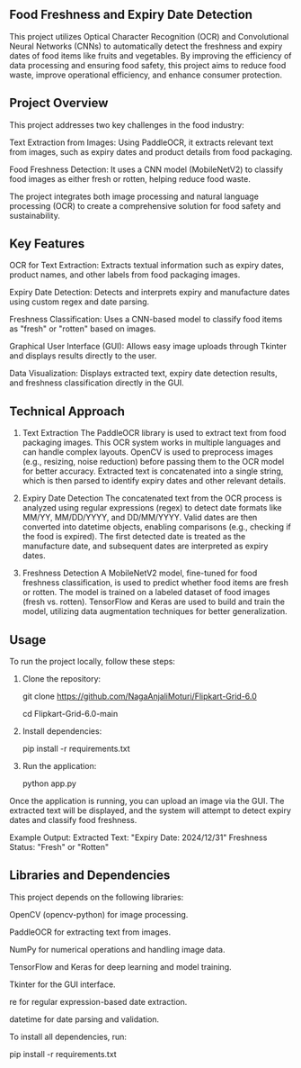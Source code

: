 ## **Food Freshness and Expiry Date Detection**

This project utilizes Optical Character Recognition (OCR) and Convolutional Neural Networks (CNNs) to automatically detect the freshness and expiry dates of food items like fruits and vegetables. By improving the efficiency of data processing and ensuring food safety, this project aims to reduce food waste, improve operational efficiency, and enhance consumer protection.

## **Project Overview**
This project addresses two key challenges in the food industry:

Text Extraction from Images: Using PaddleOCR, it extracts relevant text from images, such as expiry dates and product details from food packaging.

Food Freshness Detection: It uses a CNN model (MobileNetV2) to classify food images as either fresh or rotten, helping reduce food waste.

The project integrates both image processing and natural language processing (OCR) to create a comprehensive solution for food safety and sustainability.

## **Key Features**
OCR for Text Extraction: Extracts textual information such as expiry dates, product names, and other labels from food packaging images.

Expiry Date Detection: Detects and interprets expiry and manufacture dates using custom regex and date parsing.

Freshness Classification: Uses a CNN-based model to classify food items as "fresh" or "rotten" based on images.

Graphical User Interface (GUI): Allows easy image uploads through Tkinter and displays results directly to the user.

Data Visualization: Displays extracted text, expiry date detection results, and freshness classification directly in the GUI.

## **Technical Approach**

1. Text Extraction
The PaddleOCR library is used to extract text from food packaging images. This OCR system works in multiple languages and can handle complex layouts.
OpenCV is used to preprocess images (e.g., resizing, noise reduction) before passing them to the OCR model for better accuracy.
Extracted text is concatenated into a single string, which is then parsed to identify expiry dates and other relevant details.

2. Expiry Date Detection
The concatenated text from the OCR process is analyzed using regular expressions (regex) to detect date formats like MM/YY, MM/DD/YYYY, and DD/MM/YYYY.
Valid dates are then converted into datetime objects, enabling comparisons (e.g., checking if the food is expired).
The first detected date is treated as the manufacture date, and subsequent dates are interpreted as expiry dates.

3. Freshness Detection
A MobileNetV2 model, fine-tuned for food freshness classification, is used to predict whether food items are fresh or rotten.
The model is trained on a labeled dataset of food images (fresh vs. rotten).
TensorFlow and Keras are used to build and train the model, utilizing data augmentation techniques for better generalization.

## **Usage**
To run the project locally, follow these steps:

1. Clone the repository:

   git clone https://github.com/NagaAnjaliMoturi/Flipkart-Grid-6.0

   cd Flipkart-Grid-6.0-main

2. Install dependencies:

   pip install -r requirements.txt

3. Run the application:

   python app.py

Once the application is running, you can upload an image via the GUI. The extracted text will be displayed, and the system will attempt to detect expiry dates and classify food freshness.

Example Output:
Extracted Text: "Expiry Date: 2024/12/31"
Freshness Status: "Fresh" or "Rotten"

## Libraries and Dependencies
This project depends on the following libraries:

OpenCV (opencv-python) for image processing.

PaddleOCR for extracting text from images.

NumPy for numerical operations and handling image data.

TensorFlow and Keras for deep learning and model training.

Tkinter for the GUI interface.

re for regular expression-based date extraction.

datetime for date parsing and validation.

To install all dependencies, run:

pip install -r requirements.txt

